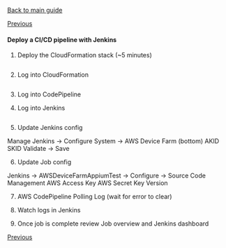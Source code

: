 [Back to main guide](../README.md) 

[Previous](device-farm-console.md)

#### Deploy a CI/CD pipeline with Jenkins

1. Deploy the CloudFormation stack (~5 minutes)

```bash
```

2. Log into CloudFormation

```bash
```

3. Log into CodePipeline

4. Log into Jenkins

```bash
```

5. Update Jenkins config

Manage Jenkins -> Configure System -> AWS Device Farm (bottom)
AKID
SKID
Validate -> Save

6. Update Job config

Jenkins -> AWSDeviceFarmAppiumTest -> Configure -> Source Code Management
AWS Access Key
AWS Secret Key
Version

7. AWS CodePipeline Polling Log (wait for error to clear)

8. Watch logs in Jenkins

9. Once job is complete review Job overview and Jenkins dashboard

[Previous](device-farm-console.md)